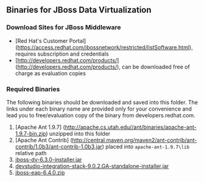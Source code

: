 ## Binaries for JBoss Data Virtualization

### Download Sites for JBoss Middleware

* [Red Hat's Customer Portal] (https://access.redhat.com/jbossnetwork/restricted/listSoftware.html), requires subscription and credentials
* [http://developers.redhat.com/products/] (http://developers.redhat.com/products/), can be downloaded free of charge as evaluation copies

### Required Binaries 

The following binaries should be downloaded and saved into this folder. The links under each binary name are provided only for your convenience and lead you to free/evaluation copy of the binary from developers.redhat.com.

1. [Apache Ant 1.9.7] (http://apache.cs.utah.edu//ant/binaries/apache-ant-1.9.7-bin.zip) unzipped into this folder
2. [Apache Ant Contrib] (http://central.maven.org/maven2/ant-contrib/ant-contrib/1.0b3/ant-contrib-1.0b3.jar) placed into `apache-ant-1.9.7\lib` relative path
3. [jboss-dv-6.3.0-installer.jar](https://developers.redhat.com/download-manager/content/origin/files/sha256/96/96b50d2335f89a49c770741803d40333c63c23270254d6cde530532a1bbd9802/jboss-dv-6.3.0-installer.jar)
4. [devstudio-integration-stack-9.0.2.GA-standalone-installer.jar](https://access.redhat.com/jbossnetwork/restricted/softwareDownload.html?softwareId=46821) 
5. [jboss-eap-6.4.0.zip](https://developers.redhat.com/download-manager/file/jboss-eap-6.4.0.GA-installer.jar)
